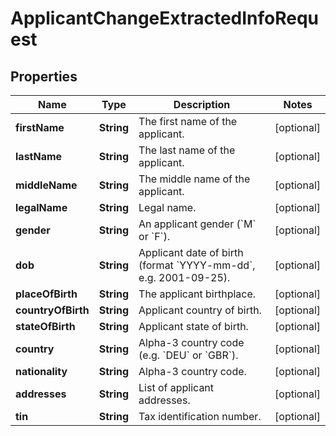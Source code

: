 

# ApplicantChangeExtractedInfoRequest


## Properties

| Name | Type | Description | Notes |
|------------ | ------------- | ------------- | -------------|
|**firstName** | **String** | The first name of the applicant. |  [optional] |
|**lastName** | **String** | The last name of the applicant. |  [optional] |
|**middleName** | **String** | The middle name of the applicant. |  [optional] |
|**legalName** | **String** | Legal name. |  [optional] |
|**gender** | **String** | An applicant gender (&#x60;M&#x60; or &#x60;F&#x60;). |  [optional] |
|**dob** | **String** | Applicant date of birth (format &#x60;YYYY-mm-dd&#x60;, e.g. 2001-09-25). |  [optional] |
|**placeOfBirth** | **String** | The applicant birthplace. |  [optional] |
|**countryOfBirth** | **String** | Applicant country of birth. |  [optional] |
|**stateOfBirth** | **String** | Applicant state of birth. |  [optional] |
|**country** | **String** | Alpha-3 country code (e.g. &#x60;DEU&#x60; or &#x60;GBR&#x60;). |  [optional] |
|**nationality** | **String** | Alpha-3 country code. |  [optional] |
|**addresses** | **String** | List of applicant addresses. |  [optional] |
|**tin** | **String** | Tax identification number. |  [optional] |



